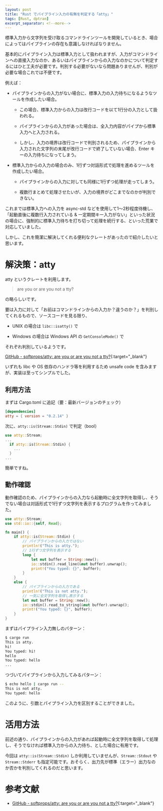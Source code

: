 ```yaml
---
layout: post
title: "Rust でパイプライン入力の有無を判定する「atty」"
tags: [Rust, dptran]
excerpt_separator: <!--more-->
---
```


標準入力から文字列を受け取るコマンドラインツールを開発しているとき、場合によってはパイプラインの存在も意識しなければなりません。

基本的にパイプライン入力は標準入力として扱われますが、入力がコマンドラインへの直接入力なのか、あるいはパイプラインからの入力なのかについて判定するにはひと工夫が必要です。判別する必要がないなら問題ありませんが、判別が必要な場合これでは不便です。

例えば：

- パイプラインからの入力がない場合に、標準入力の入力待ちになるようなツールを作成したい場合。
  
  - この場合、標準入力からの入力は改行コードを以て1行分の入力として扱われる。
  
  - パイプラインからの入力があった場合は、全入力内容がパイプから標準入力へと入力される。
  
  - しかし、入力の境界は改行コードで判別されるため、パイプラインから入力された文字列の末尾が改行コードで終了していない場合、Enter キーの入力待ちになってしまう。

- 標準入力からの入力の場合のみ、1行ずつ対話形式で処理を進めるツールを作成したい場合。
  
  - パイプラインからの入力に対しても同様に1行ずつ処理が走ってしまう。
  
  - 複数行まとめて処理させたいが、入力の境界がどこまでなのかが判別できない。

これまでは標準入力への入力を async-std などを使用して1～2秒程度待機し、「起動直後に複数行入力されている & 一定期間キー入力がない」といった状況の場合に、強制的に標準入力待ちを打ち切って処理を続行する、といった荒業で対応していました。

しかし、これを簡潔に解決してくれる便利なクレートがあったので紹介したいと思います。

<!--more-->

# 解決策：atty

atty というクレートを利用します。

> are you or are you not a tty?

の略らしいです。

要は入力に対して「お前はコマンドラインからの入力か？違うのか？」を判別してくれるもので、ソースコードを見る限り、

- UNIX の場合は ``libc::isatty()`` で

- Windows の場合は Windows API の ``GetConsoleMode()`` で

それぞれ判別しているようです。

[GitHub - softprops/atty: are you or are you not a tty?](https://github.com/softprops/atty){:target="_blank"}

いずれも libc や OS 依存のハンドラ等を利用するため unsafe code を含みますが、実装は至ってシンプルでした。

## 利用方法

まずは Cargo.toml に追記（要：最新バージョンのチェック）

```toml
[dependencies]
atty = { version = "0.2.14" }
```

次に、``atty::is(Stream::Stdin)`` で判定（bool）

```rust
use atty::Stream;
...
  if atty::is(Stream::Stdin) {
    ...
  }
...
```

簡単ですね。

## 動作確認

動作確認のため、パイプラインからの入力なら起動時に全文字列を取得し、そうでない場合は対話形式で1行ずつ文字列を表示するプログラムを作ってみました。

```rust
use atty::Stream;
use std::io::{self, Read};

fn main() {
    if atty::is(Stream::Stdin) {
        // パイプラインからの入力ではない
        println!("This is atty.");
        // 1行ずつ文字列を表示する
        loop {
            let mut buffer = String::new();
            io::stdin().read_line(&mut buffer).unwrap();
            print!("You typed: {}", buffer);
        }
    }
    else {
        // パイプラインからの入力である
        println!("This is not atty.");
        // 一気に全文字列を取得し表示する
        let mut buffer = String::new();
        io::stdin().read_to_string(&mut buffer).unwrap();
        print!("You typed: {}", buffer);
    }
}
```

まずはパイプライン入力無しのパターン：

```bash
$ cargo run
This is atty.
hi!
You typed: hi!
hello
You typed: hello
...
```

つづいてパイプラインから入力してみるパターン：

```bash
$ echo hello | cargo run --
This is not atty.
You typed: hello
```

このように、引数とパイプライン入力を区別することができました。

# 活用方法

前述の通り、パイプラインからの入力があれば起動時に全文字列を取得して処理し、そうでなければ標準入力からの入力待ち、とした場合に有用です。

今回は ``atty::is(Stream::Stdin)`` しか利用していませんが、``Stream::Stdout`` や ``Stream::Stderr`` も指定可能です。おそらく、出力先が標準（エラー）出力なのか否かを判別してくれるのだと思います。

# 参考文献

- [GitHub - softprops/atty: are you or are you not a tty?](https://github.com/softprops/atty/tree/master){:target="_blank"}
